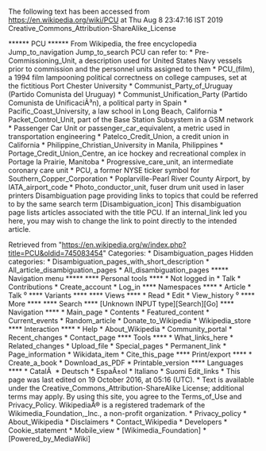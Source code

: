 The following text has been accessed from https://en.wikipedia.org/wiki/PCU at Thu Aug 8 23:47:16 IST 2019
Creative_Commons_Attribution-ShareAlike_License




















****** PCU ******
From Wikipedia, the free encyclopedia
Jump_to_navigation Jump_to_search
PCU can refer to:
    * Pre-Commissioning_Unit, a description used for United States Navy vessels
      prior to commission and the personnel units assigned to them
    * PCU_(film), a 1994 film lampooning political correctness on college
      campuses, set at the fictitious Port Chester University
    * Communist_Party_of_Uruguay (Partido Comunista del Uruguay)
    * Communist_Unification_Party (Partido Comunista de UnificaciÃ³n), a
      political party in Spain
    * Pacific_Coast_University, a law school in Long Beach, California
    * Packet_Control_Unit, part of the Base Station Subsystem in a GSM network
    * Passenger Car Unit or passenger_car_equivalent, a metric used in
      transportation engineering
    * Patelco_Credit_Union, a credit union in California
    * Philippine_Christian_University in Manila, Philippines
    * Portage_Credit_Union_Centre, an ice hockey and recreational complex in
      Portage la Prairie, Manitoba
    * Progressive_care_unit, an intermediate coronary care unit
    * PCU, a former NYSE ticker symbol for Southern_Copper_Corporation
    * Poplarville-Pearl River County Airport, by IATA_airport_code
    * Photo_conductor_unit, fuser drum unit used in laser printers
                      Disambiguation page providing links to topics that could
                      be referred to by the same search term
[Disambiguation_icon] This disambiguation page lists articles associated with
                      the title PCU.
                      If an internal_link led you here, you may wish to change
                      the link to point directly to the intended article.

Retrieved from "https://en.wikipedia.org/w/index.php?title=PCU&oldid=745083454"
Categories:
    * Disambiguation_pages
Hidden categories:
    * Disambiguation_pages_with_short_description
    * All_article_disambiguation_pages
    * All_disambiguation_pages
***** Navigation menu *****
**** Personal tools ****
    * Not logged in
    * Talk
    * Contributions
    * Create_account
    * Log_in
**** Namespaces ****
    * Article
    * Talk
⁰
**** Variants ****
**** Views ****
    * Read
    * Edit
    * View_history
⁰
**** More ****
**** Search ****
[Unknown INPUT type][Search][Go]
**** Navigation ****
    * Main_page
    * Contents
    * Featured_content
    * Current_events
    * Random_article
    * Donate_to_Wikipedia
    * Wikipedia_store
**** Interaction ****
    * Help
    * About_Wikipedia
    * Community_portal
    * Recent_changes
    * Contact_page
**** Tools ****
    * What_links_here
    * Related_changes
    * Upload_file
    * Special_pages
    * Permanent_link
    * Page_information
    * Wikidata_item
    * Cite_this_page
**** Print/export ****
    * Create_a_book
    * Download_as_PDF
    * Printable_version
**** Languages ****
    * CatalÃ 
    * Deutsch
    * EspaÃ±ol
    * Italiano
    * Suomi
Edit_links
    * This page was last edited on 19 October 2016, at 05:16 (UTC).
    * Text is available under the Creative_Commons_Attribution-ShareAlike
      License; additional terms may apply. By using this site, you agree to the
      Terms_of_Use and Privacy_Policy. WikipediaÂ® is a registered trademark of
      the Wikimedia_Foundation,_Inc., a non-profit organization.
    * Privacy_policy
    * About_Wikipedia
    * Disclaimers
    * Contact_Wikipedia
    * Developers
    * Cookie_statement
    * Mobile_view
    * [Wikimedia_Foundation]
    * [Powered_by_MediaWiki]
